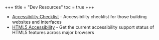 +++
title = "Dev Resources"
toc = true
+++


-	[Accessibility Checklist](https://a11yengineer.com/web/) - Accessibility checklist for those building websites and interfaces
-	[HTML5 Accessibility](http://www.html5accessibility.com/) - Get the current accessibility support status of HTML5 features across major browsers